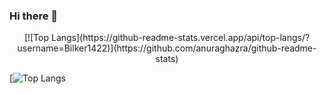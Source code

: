 ### Hi there 👋

<!--
**Bilker1422/Bilker1422** is a ✨ _special_ ✨ repository because its `README.md` (this file) appears on your GitHub profile.

Here are some ideas to get you started:

- 🔭 I’m currently working on ...
- 🌱 I’m currently learning ...
- 👯 I’m looking to collaborate on ...
- 🤔 I’m looking for help with ...
- 💬 Ask me about ...
- 📫 How to reach me: ...
- 😄 Pronouns: ...
- ⚡ Fun fact: ...
-->

<div align="center">[![Top Langs](https://github-readme-stats.vercel.app/api/top-langs/?username=Bilker1422)](https://github.com/anuraghazra/github-readme-stats)</div>

[![Top Langs](https://mz-github-stats.vercel.app/api?username=Bilker1422&show_icons=true&hide_border=true)
